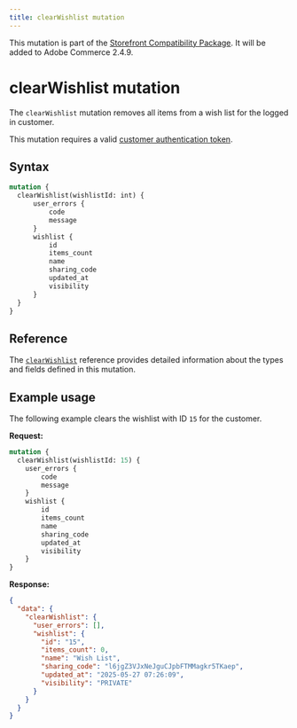 ```yaml
---
title: clearWishlist mutation
---
```


<InlineAlert variant="info" slots="text1" />

This mutation is part of the [Storefront Compatibility Package](https://experienceleague.adobe.com/developer/commerce/storefront/setup/storefront-compatibility/). It will be added to Adobe Commerce 2.4.9.

# clearWishlist mutation

The `clearWishlist` mutation removes all items from a wish list for the logged in customer.

This mutation requires a valid [customer authentication token](../../customer/mutations/generate-token.md).

## Syntax

```graphql
mutation {
  clearWishlist(wishlistId: int) {
      user_errors {
          code
          message
      }
      wishlist {
          id
          items_count
          name
          sharing_code
          updated_at
          visibility
      }
  }
}
```

## Reference

The [`clearWishlist`](https://developer.adobe.com/commerce/webapi/graphql-api/index.html#mutation-clearWishlist) reference provides detailed information about the types and fields defined in this mutation.

## Example usage

The following example clears the wishlist with ID `15` for the customer.

**Request:**

``` graphql
mutation {
  clearWishlist(wishlistId: 15) {
    user_errors {
        code
        message
    }
    wishlist {
        id
        items_count
        name
        sharing_code
        updated_at
        visibility
    }
}
```

**Response:**

```json
{
  "data": {
    "clearWishlist": {
      "user_errors": [],
      "wishlist": {
        "id": "15",
        "items_count": 0,
        "name": "Wish List",
        "sharing_code": "l6jgZ3VJxNeJguCJpbFTMMagkr5TKaep",
        "updated_at": "2025-05-27 07:26:09",
        "visibility": "PRIVATE"
      }
    }
  }
}
```
